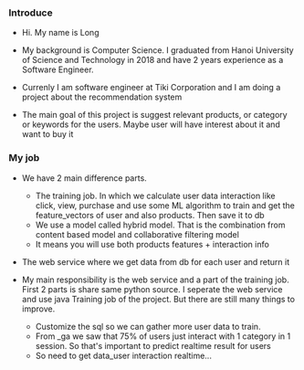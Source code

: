 ### Introduce
* Hi. My name is Long
* My background is Computer Science. I graduated from Hanoi University of Science and Technology in 2018
and have 2 years experience as a Software Engineer.
* Currenly I am software engineer at Tiki Corporation and I am doing a project about the recommendation system

* The main goal of this project is suggest relevant products, or category or keywords for the users. Maybe 
user will have interest about it and want to buy it

### My job
* We have 2 main difference parts.
    - The training job. In which we calculate user data interaction like click, view, purchase 
    and use some ML algorithm to train and get the feature_vectors of user and also products. Then 
    save it to db
    - We use a model called hybrid model. That is the combination from content based model and collaborative filtering model
    - It means you will use both products features + interaction info

* The web service where we get data from db for each user and return it


* My main responsibility is the web service and a part of the training job.
First 2 parts is share same python source. I seperate the web service and use java
Training job of the project. But there are still
many things to improve. 
    - Customize the sql so we can gather more user data to train.
    - From _ga we saw that 75% of users just interact with 1 category in 1 session. So that's important 
        to predict realtime result for users
    - So need to get data_user interaction realtime...
